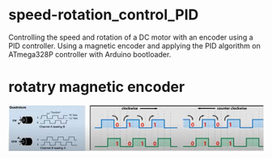 # speed-rotation_control_PID
Controlling the speed and rotation of a DC motor with an encoder using a PID controller. Using a magnetic encoder and applying the PID algorithm on ATmega328P controller with Arduino bootloader.




# rotatry magnetic encoder
![magnetic encoder](imgs/RotatryMagneticEncoder.JPG)

